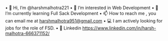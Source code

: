 • 👋 Hi, I’m @harshmalhotra221
• 👀 I’m interested in Web Development
• 🌱 I’m currently learning Full Sack Development
• 📫 How to reach me , you can email me at harshmalhotra951@gmail.com
• 💻 I am actively looking for jobs for the role of FSD.
• 📌 Linkedin https://www.linkedin.com/in/harsh-malhotra-666371152/
